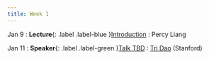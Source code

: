 ```yaml
---
title: Week 1
---
```


Jan 9
: **Lecture**{: .label .label-blue }[Introduction](#)
  : Percy Liang

Jan 11
: **Speaker**{: .label .label-green }[Talk TBD](#)
  : [Tri Dao](https://tridao.me) (Stanford)
